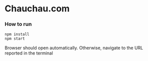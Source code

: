 Chauchau.com
=====================

### How to run

```
npm install
npm start
```

Browser should open automatically. Otherwise, navigate to the URL reported in the terminal

